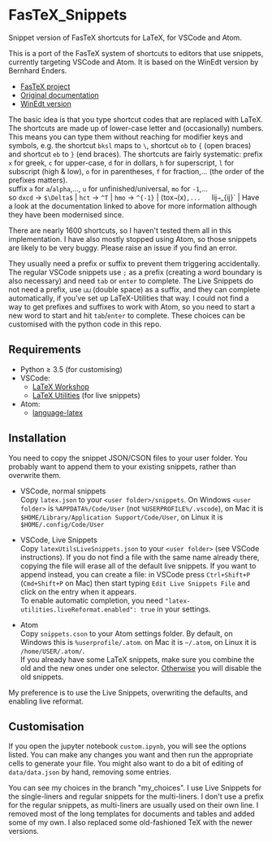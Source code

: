 # FasTeX_Snippets
Snippet version of FasTeX shortcuts for LaTeX, for VSCode and Atom.

This is a port of the FasTeX system of shortcuts to editors that use snippets, 
currently targeting VSCode and Atom.
It is based on the WinEdt version by Bernhard Enders.

- [FasTeX project](http://www.cds.caltech.edu/~fastex/fastex.html)
- [Original documentation](http://www.cds.caltech.edu/~fastex/fastex_docs.html)
- [WinEdt version](http://www.winedt.org/macros/latex/FasTeX.html)

The basic idea is that you type shortcut codes that are replaced with LaTeX.
The shortcuts are made up of lower-case letter and (occasionally) numbers.
This means you can type them without reaching for modifier keys and symbols, 
e.g. the shortcut `bksl` maps to `\`, shortcut `ob` to `{` (open braces) and shortcut `eb` to `}` (end braces).
The shortcuts are fairly systematic: prefix `x` for greek, 
`c` for upper-case, `d` for in dollars,
`h` for superscript, `l` for subscript (high & low), 
`o` for in parentheses, `f` for fraction,...
(the order of the prefixes matters).  
suffix `a` for `a`/`alpha`,..., `u` for unfinished/universal, `mo` for `-1`,...  
so `dxcd` → `$\Delta$` | 
`hct` → `^T` |
`hmo` → `^{-1}` |
(tox` → `(x)`,...  
`lij` → `_{ij}` |
Have a look at the documentation linked to above for more information 
although they have been modernised since.

There are nearly 1600 shortcuts, so I haven't tested them all in this implementation.
I have also mostly stopped using Atom, so those snippets are likely to be very buggy.
Please raise an issue if you find an error.

They usually need a prefix or suffix to prevent them triggering accidentally.
The regular VSCode snippets use `;` as a prefix (creating a word boundary is also necessary) and need `tab` or `enter` to complete.
The Live Snippets do not need a prefix, use `⊔⊔` (double space) as a suffix, and they can complete automatically, if you've set up LaTeX-Utilities that way.
I could not find a way to get prefixes and suffixes to work with Atom, so you need to start a new word to start and hit `tab`/`enter` to complete.
These choices can be customised with the python code in this repo.

## Requirements

- Python ≥ 3.5 (for customising)
- VSCode:
  - [LaTeX Workshop](https://marketplace.visualstudio.com/items?itemName=James-Yu.latex-workshop)
  - [LaTeX Utilities](https://marketplace.visualstudio.com/items?itemName=tecosaur.latex-utilities) (for live snippets)
- Atom:
  - [language-latex](https://atom.io/packages/language-latex)

## Installation

You need to copy the snippet JSON/CSON files to your user folder.
You probably want to append them to your existing snippets, rather than overwrite them.

- VSCode, normal snippets  
Copy `latex.json` to your `<user folder>/snippets`.
On Windows `<user folder>` is `%APPDATA%/Code/User` (not `%USERPROFILE%/.vscode`),
on Mac it is `$HOME/Library/Application Support/Code/User`,
on Linux it is `$HOME/.config/Code/User`

- VSCode, Live Snippets  
Copy `latexUtilsLiveSnippets.json` to your `<user folder>` (see VSCode instructions).
If you do not find a file with the same name already there, copying the file will erase all of the default live snippets.
If you want to append instead, you can create a file: in VSCode press `Ctrl+Shift+P` (`Cmd+Shift+P` on Mac) then start typing `Edit Live Snippets File` and click on the entry when it appears.  
To enable automatic completion, you need `"latex-utilities.liveReformat.enabled": true` in your settings.

- Atom  
Copy `snippets.cson` to your Atom settings folder.
By default, on Windows this is `%userprofile/.atom`. 
on Mac it is `~/.atom`,
on Linux it is `/home/USER/.atom/`.  
If you already have some LaTeX snippets, make sure you combine the old and the new ones under one selector.
[Otherwise](https://flight-manual.atom.io/using-atom/sections/basic-customization/) you will disable the old snippets.

My preference is to use the Live Snippets, overwriting the defaults, and enabling live reformat.

## Customisation

If you open the jupyter notebook `custom.ipynb`, you will see the options listed.
You can make any changes you want and then run the appropriate cells to generate your file.
You might also want to do a bit of editing of `data/data.json` by hand, removing some entries.

You can see my choices in the branch "my_choices".
I use Live Snippets for the single-liners and regular snippets for the multi-liners.
I don't use a prefix for the regular snippets, as multi-liners are usually used on their own line.
I removed most of the long templates for documents and tables and added some of my own.
I also replaced some old-fashioned TeX with the newer versions.
